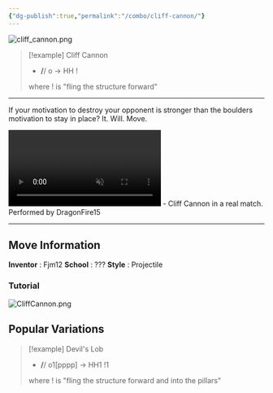 ```yaml
---
{"dg-publish":true,"permalink":"/combo/cliff-cannon/"}
---
```


![cliff_cannon.png](/img/user/!source/cliff_cannon.png)

> [!example] Cliff Cannon
> -  **/**/ o -> HH !
>
> where ! is "fling the structure forward"
***

If your motivation to destroy your opponent is stronger than the boulders motivation to stay in place? It. Will. Move.

<video controls loop autoplay muted>  
  <source src="https://files.catbox.moe/293nzb.mov" type="video/mp4">  
  Your browser does not support the video tag.  
</video>
 - Cliff Cannon in a real match. Performed by DragonFire15
 
***

## Move Information
**Inventor** : Fjm12
**School** : ???
**Style** : Projectile

### Tutorial

![CliffCannon.png](/img/user/!source/CliffCannon.png)

## Popular Variations

> [!example] Devil's Lob
> - **/**/ o1\[pppp\] -> HH1 !1
> 
> where ! is "fling the structure forward and into the pillars"

